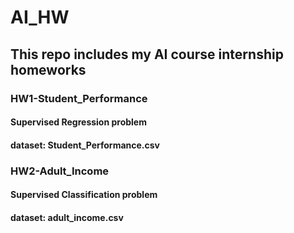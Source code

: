# AI_HW
## This repo includes my AI course internship homeworks

### HW1-Student_Performance
#### Supervised Regression problem
#### dataset: Student_Performance.csv

### HW2-Adult_Income
#### Supervised Classification problem
#### dataset: adult_income.csv
